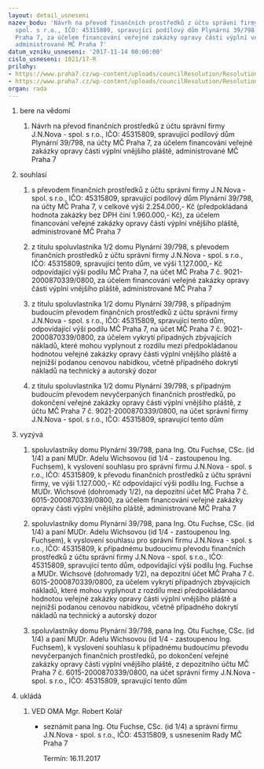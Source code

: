 ```yaml
---
layout: detail_usneseni
nazev_bodu: 'Návrh na převod finančních prostředků z účtu správní firmy J.N.Nova -
  spol. s r.o., IČO: 45315809, spravující podílový dům Plynární 39/798, na účty MČ
  Praha 7, za účelem financování veřejné zakázky opravy části výplní vnějšího pláště,
  administrované MČ Praha 7'
datum_vzniku_usneseni: '2017-11-14 00:00:00'
cislo_usneseni: 1021/17-R
prilohy:
- https://www.praha7.cz/wp-content/uploads/councilResolution/Resolutions/29467/export/01_prevod798~268300.docx
- https://www.praha7.cz/wp-content/uploads/councilResolution/Resolutions/29467/export/export~294891.pdf
organ: rada
---
```

<ol id="urzList" class="urzList_view"><li id="" class="urzClass1"><span name="1">bere na vědomí</span><ol class="urzOlClass decimal "><li style="text-align: left;" id="" class="urzClass2"><span><p>Návrh na převod finančních prostředků z účtu správní firmy J.N.Nova - spol. s r.o., IČO: 45315809, spravující podílový dům Plynární 39/798, na účty MČ Praha 7, za účelem financování veřejné zakázky opravy části výplní vnějšího pláště, administrované MČ Praha 7</p></span></li></ol></li><li id="" class="urzClass1"><span name="26">souhlasí</span><ol class="urzOlClass decimal "><li style="text-align: left;" id="" class="urzClass2"><span><p>s převodem finančních prostředků z účtu správní firmy J.N.Nova - spol. s r.o., IČO: 45315809, spravující podílový dům Plynární 39/798, na účty MČ Praha 7, v celkové výši&nbsp;2.254.000,- Kč (předpokládaná hodnota zakázky bez DPH činí&nbsp;1.960.000,- Kč), za účelem financování veřejné zakázky opravy části výplní vnějšího pláště, administrované MČ Praha 7</p></span></li><li style="text-align: left;" id="" class="urzClass2"><span><p>z titulu spoluvlastníka 1/2 domu Plynární 39/798, s převodem finančních prostředků z účtu správní firmy J.N.Nova - spol. s r.o., IČO: 45315809, spravující tento dům, ve výši 1.127.000,- Kč odpovídající výši podílu MČ Praha 7, na účet MČ Praha 7 č. 9021-2000870339/0800, za účelem financování veřejné zakázky opravy části výplní vnějšího pláště, administrované MČ Praha 7</p></span></li><li style="text-align: left;" id="" class="urzClass2"><span><p>z titulu spoluvlastníka 1/2 domu Plynární 39/798, s případným budoucím převodem finančních prostředků z účtu správní firmy J.N.Nova - spol. s r.o., IČO: 45315809, spravující tento dům, odpovídající výši podílu MČ Praha 7, na účet MČ Praha 7 č. 9021-2000870339/0800, za účelem vykrytí případných zbývajících nákladů, které mohou vyplynout z rozdílu mezi předpokládanou hodnotou veřejné zakázky opravy části výplní vnějšího pláště a nejnižší podanou cenovou nabídkou, včetně případného dokrytí nákladů na technický a autorský dozor</p></span></li><li style="text-align: left;" id="" class="urzClass2"><span><p>z titulu spoluvlastníka 1/2 domu Plynární 39/798, s případným budoucím převodem nevyčerpaných finančních prostředků, po dokončení veřejné zakázky opravy části výplní vnějšího pláště, z účtu MČ Praha 7 č. 9021-2000870339/0800, na účet správní firmy J.N.Nova - spol. s r.o., IČO: 45315809, spravující tento dům<br></p></span></li></ol></li><li id="" class="urzClass1"><span name="39">vyzývá</span><ol id="" class="urzOlClass decimal "><li style="text-align: left;" id="" class="urzClass2"><span><p>spoluvlastníky domu Plynární 39/798, pana Ing. Otu Fuchse, CSc. (id 1/4) a paní MUDr. Adelu Wichsovou (id 1/4 - zastoupenou Ing. Fuchsem), k vyslovení souhlasu pro správní firmu J.N.Nova - spol. s r.o., IČO: 45315809, k převodu finančních prostředků z účtu správní firmy, ve výši 1.127.000,- Kč odpovídající výši podílu Ing. Fuchse a MUDr. Wichsové (dohromady 1/2), na depozitní účet MČ Praha 7 č. 6015-2000870339/0800, za účelem financování veřejné zakázky opravy části výplní vnějšího pláště, administrované MČ Praha 7<br></p></span></li><li style="text-align: left;" id="" class="urzClass2"><span><p>spoluvlastníky domu Plynární 39/798, pana Ing. Otu Fuchse, CSc. (id 1/4) a paní MUDr. Adelu Wichsovou (id 1/4 - zastoupenou Ing. Fuchsem), k vyslovení souhlasu pro správní firmu J.N.Nova - spol. s r.o., IČO: 45315809, k případnému budoucímu převodu finančních prostředků z účtu správní firmy J.N.Nova - spol. s r.o., IČO: 45315809, spravující tento dům, odpovídající výši podílu Ing. Fuchse a MUDr. Wichsové (dohromady 1/2), na depozitní účet MČ Praha 7 č. 6015-2000870339/0800, za účelem vykrytí případných zbývajících nákladů, které mohou vyplynout z rozdílu mezi předpokládanou hodnotou veřejné zakázky opravy části výplní vnějšího pláště a nejnižší podanou cenovou nabídkou, včetně případného dokrytí nákladů na technický a autorský dozor</p></span></li><li style="text-align: left;" id="" class="urzClass2"><span><p>spoluvlastníky domu Plynární 39/798, pana Ing. Otu Fuchse, CSc. (id 1/4) a paní MUDr. Adelu Wichsovou (id 1/4 - zastoupenou Ing. Fuchsem), k vyslovení souhlasu k případnému budoucímu převodu nevyčerpaných finančních prostředků, po dokončení veřejné zakázky opravy části výplní vnějšího pláště, z depozitního účtu MČ Praha 7 č. 6015-2000870339/0800, na účet správní firmy J.N.Nova - spol. s r.o., IČO: 45315809, spravující tento dům</p></span></li></ol></li><li class="urzClass1" id="urzUkoly"><span name="1">ukládá</span><ol class="urzOlClass"><li class="urzClass2"><span><p>VED OMA Mgr. Robert Kolář</p></span><ul class="urzUlClass"><li class="urzClass3"><span><p>seznámit pana Ing. Otu Fuchse, CSc. (id 1/4) a správní firmu J.N.Nova - spol. s r.o., IČO: 45315809, s usnesením Rady MČ Praha 7</p></span><span class="urzUkolTermin">  Termín:&nbsp;16.11.2017</span></li></ul></li></ol></li></ol>